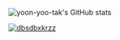 ![yoon-yoo-tak's GitHub stats](https://github-readme-stats.vercel.app/api?username=yoon-yoo-tak&show_icons=true&theme=dracula)


[![dbsdbxkrzz](http://mazassumnida.wtf/api/v2/generate_badge?boj={handle})](https://solved.ac/{dbsdbxkrzz})
